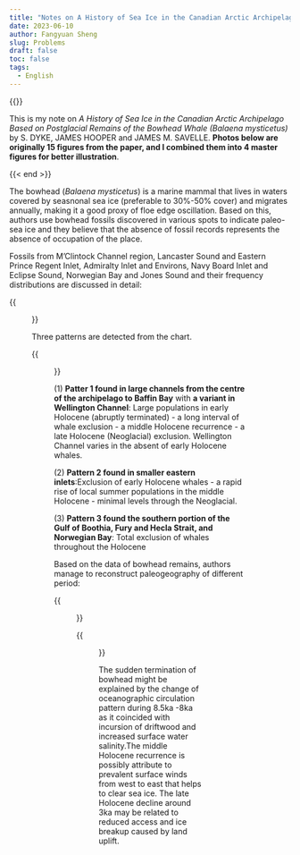 ```yaml
---
title: "Notes on A History of Sea Ice in the Canadian Arctic Archipelago Based on Postglacial Remains of the Bowhead Whale (Balaena mysticetus)" 
date: 2023-06-10
author: Fangyuan Sheng
slug: Problems
draft: false
toc: false
tags:
  - English
---
```


{{<block class="note" >}}

This is my note on *A History of Sea Ice in the Canadian Arctic Archipelago Based on Postglacial Remains of the Bowhead Whale (Balaena mysticetus)* by S. DYKE, JAMES HOOPER
 and JAMES M. SAVELLE. **Photos below are originally 15 figures from the paper, and I combined them into 4 master figures for better illustration**. 

{{< end >}}

The bowhead (*Balaena mysticetus*) is a marine mammal that lives in waters covered by seasnonal sea ice (preferable to 30%-50% cover) and migrates annually, making it a good proxy of floe edge oscillation. Based on this, authors use bowhead fossils discovered in various spots to indicate paleo-sea ice and they believe that the absence of fossil records represents the absence of occupation of the place. 
  
Fossils from M’Clintock Channel region, Lancaster Sound and Eastern Prince Regent Inlet, Admiralty Inlet and Environs, Navy Board Inlet and Eclipse Sound, Norwegian Bay and Jones Sound and their frequency distributions are discussed in detail: 
  
{{<figure src="https://hellenshengfy.github.io/combine2.png">}}
  
Three patterns are detected from the chart.
  
{{<figure src="https://hellenshengfy.github.io/combine.png">}}
  
(1) **Patter 1 found in large channels from the centre of the archipelago to Baffin Bay** with **a variant in Wellington Channel**:  Large populations in early Holocene (abruptly terminated) - a long interval of whale exclusion -  a middle Holocene recurrence - a late Holocene (Neoglacial) exclusion. Wellington Channel varies in the absent of early Holocene whales.
 
(2) **Pattern 2 found in smaller eastern inlets**:Exclusion of early Holocene whales - a rapid rise of local summer populations in the middle Holocene - minimal levels through the Neoglacial.
    
(3) **Pattern 3 found  the southern portion of the Gulf of Boothia, Fury and Hecla Strait, and Norwegian Bay**: Total exclusion of whales throughout the Holocene

  
Based on the data of bowhead remains, authors manage to reconstruct paleogeography of different period:

{{<figure src="https://hellenshengfy.github.io/whales_1.png">}}

{{<figure src="https://hellenshengfy.github.io/whales_2.png">}}
  
The sudden termination of bowhead might be explained by the change of oceanographic circulation pattern during 8.5ka -8ka as it coincided with incursion of driftwood and increased surface water salinity.The middle Holocene recurrence is possibly attribute to prevalent surface winds from west to east that helps to clear sea ice. The late Holocene decline around 3ka may be related to reduced access and ice breakup caused by land uplift.
